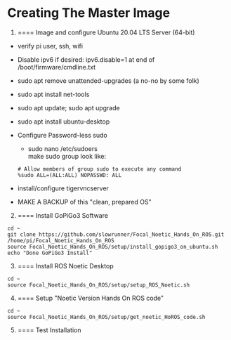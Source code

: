 # Creating The Master Image  

1) ==== Image and configure Ubuntu 20.04 LTS Server (64-bit)  
- verify pi user, ssh, wifi  
- Disable ipv6 if desired: ipv6.disable=1 at end of /boot/firmware/cmdline.txt  
- sudo apt remove unattended-upgrades  (a no-no by some folk)  
- sudo apt install net-tools  
- sudo apt update; sudo apt upgrade  
- sudo apt install ubuntu-desktop  
- Configure Password-less sudo  
  - sudo nano /etc/sudoers  
  make sudo group look like:  
  ```
  # Allow members of group sudo to execute any command
  %sudo	ALL=(ALL:ALL) NOPASSWD: ALL
  ```  
- install/configure tigervncserver
  
- MAKE A BACKUP of this "clean, prepared OS"  
  
  
2)  ==== Install GoPiGo3 Software  

```
cd ~  
git clone https://github.com/slowrunner/Focal_Noetic_Hands_On_ROS.git /home/pi/Focal_Noetic_Hands_On_ROS  
source Focal_Noetic_Hands_On_ROS/setup/install_gopigo3_on_ubuntu.sh  
echo "Done GoPiGo3 Install"

```  
  
  
3) ==== Install ROS Noetic Desktop  
  
```  
cd ~  
source Focal_Noetic_Hands_On_ROS/setup/setup_ROS_Noetic.sh

```  
  
  
4) ==== Setup "Noetic Version Hands On ROS code"  
  
```
cd ~
source Focal_Noetic_Hands_On_ROS/setup/get_noetic_HoROS_code.sh

```  
  
  
5) ==== Test Installation
